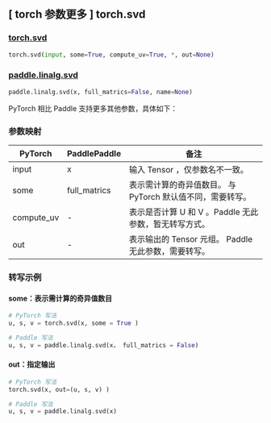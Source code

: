 ## [ torch 参数更多 ] torch.svd

### [torch.svd](https://pytorch.org/docs/stable/generated/torch.svd.html?highlight=torch+svd#torch.svd)

```python
torch.svd(input, some=True, compute_uv=True, *, out=None)
```

### [paddle.linalg.svd](https://www.paddlepaddle.org.cn/documentation/docs/zh/develop/api/paddle/linalg/svd_cn.html#svd)

```python
paddle.linalg.svd(x, full_matrics=False, name=None)
```

PyTorch 相比 Paddle 支持更多其他参数，具体如下：

### 参数映射
| PyTorch       | PaddlePaddle | 备注                                                   |
| ------------- | ------------ | ------------------------------------------------------ |
| input          | x            | 输入 Tensor ，仅参数名不一致。                           |
| some          | full_matrics            | 表示需计算的奇异值数目。 与 PyTorch 默认值不同，需要转写。                         |
| compute_uv   | -            | 表示是否计算 U 和 V 。Paddle 无此参数，暂无转写方式。            |
| out          | -            | 表示输出的 Tensor 元组。 Paddle 无此参数，需要转写。 |

### 转写示例
#### some：表示需计算的奇异值数目
```python
# PyTorch 写法
u, s, v = torch.svd(x, some = True )

# Paddle 写法
u, s, v = paddle.linalg.svd(x， full_matrics = False)
```
#### out：指定输出
```python
# PyTorch 写法
torch.svd(x, out=(u, s, v) )

# Paddle 写法
u, s, v = paddle.linalg.svd(x)
```
